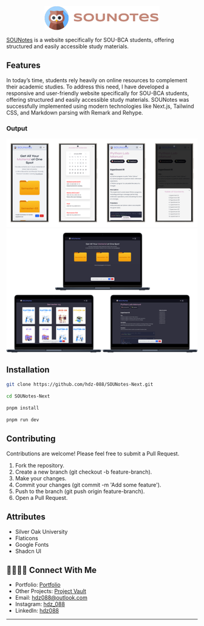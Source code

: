 <p align="center">
   <img src="public/banner.png" width="60%">
</p>

[SOUNotes](https://sounotes.vercel.app/) is a website specifically for SOU-BCA students, offering structured and easily accessible study materials.

## Features

In today’s time, students rely heavily on online resources to complement their academic studies. To address this need, I have developed a responsive and user-friendly website specifically for SOU-BCA students, offering structured and easily accessible study materials. SOUNotes was successfully implemented using modern technologies like Next.js, Tailwind CSS, and Markdown parsing with Remark and Rehype.

### Output

<p align="center">
<img src="public/demo1.png" >
<img src="public/demo2.png">
</p>

## Installation

```bash
git clone https://github.com/hdz-088/SOUNotes-Next.git
```

```bash
cd SOUNotes-Next
```

```bash
pnpm install
```

```bash
pnpm run dev
```

## Contributing

Contributions are welcome! Please feel free to submit a Pull Request.

1. Fork the repository.
2. Create a new branch (git checkout -b feature-branch).
3. Make your changes.
4. Commit your changes (git commit -m 'Add some feature').
5. Push to the branch (git push origin feature-branch).
6. Open a Pull Request.

## Attributes

- Silver Oak University
- Flaticons
- Google Fonts
- Shadcn UI

## 🫱🏻‍🫲🏻 Connect With Me

- Portfolio: <a href="https://hdzala.vercel.app/?ref=github">Portfolio</a>
- Other Projects: <a href="https://hdz-projectvault.vercel.app/">Project Vault</a>
- Email: <a href="mailto:hdz088@outlook.com">hdz088@outlook.com</a>
- Instagram: <a href="https://instagram.com/hdz_088">hdz_088</a>
- LinkedIn: <a href="https://linkedin.com/in/hdz088/">hdz088</a>

---
